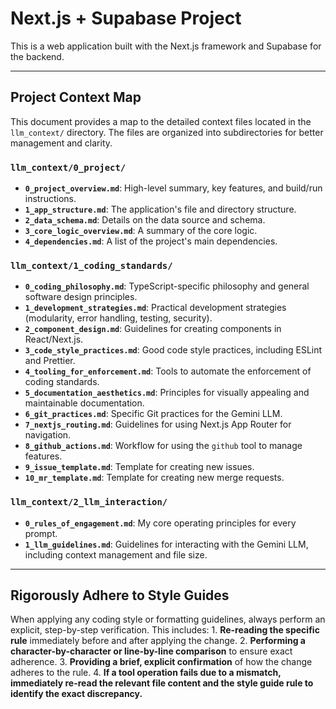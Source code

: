 # Next.js + Supabase Project

This is a web application built with the Next.js framework and Supabase for the backend.

---

## Project Context Map

This document provides a map to the detailed context files located in the `llm_context/` directory. The files are organized into subdirectories for better management and clarity.

### `llm_context/0_project/`
*   **`0_project_overview.md`**: High-level summary, key features, and build/run instructions.
*   **`1_app_structure.md`**: The application's file and directory structure.
*   **`2_data_schema.md`**: Details on the data source and schema.
*   **`3_core_logic_overview.md`**: A summary of the core logic.
*   **`4_dependencies.md`**: A list of the project's main dependencies.

### `llm_context/1_coding_standards/`
*   **`0_coding_philosophy.md`**: TypeScript-specific philosophy and general software design principles.
*   **`1_development_strategies.md`**: Practical development strategies (modularity, error handling, testing, security).
*   **`2_component_design.md`**: Guidelines for creating components in React/Next.js.
*   **`3_code_style_practices.md`**: Good code style practices, including ESLint and Prettier.
*   **`4_tooling_for_enforcement.md`**: Tools to automate the enforcement of coding standards.
*   **`5_documentation_aesthetics.md`**: Principles for visually appealing and maintainable documentation.
*   **`6_git_practices.md`**: Specific Git practices for the Gemini LLM.
*   **`7_nextjs_routing.md`**: Guidelines for using Next.js App Router for navigation.
*   **`8_github_actions.md`**: Workflow for using the `github` tool to manage features.
*   **`9_issue_template.md`**: Template for creating new issues.
*   **`10_mr_template.md`**: Template for creating new merge requests.

### `llm_context/2_llm_interaction/`
*   **`0_rules_of_engagement.md`**: My core operating principles for every prompt.
*   **`1_llm_guidelines.md`**: Guidelines for interacting with the Gemini LLM, including context management and file size.

---

## Rigorously Adhere to Style Guides

When applying any coding style or formatting guidelines, always perform an explicit, step-by-step verification. This includes:
    1.  **Re-reading the specific rule** immediately before and after applying the change.
    2.  **Performing a character-by-character or line-by-line comparison** to ensure exact adherence.
    3.  **Providing a brief, explicit confirmation** of how the change adheres to the rule.
    4.  **If a tool operation fails due to a mismatch, immediately re-read the relevant file content and the style guide rule to identify the exact discrepancy.**
